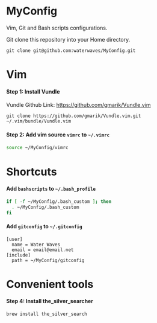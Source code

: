 MyConfig
========

Vim, Git and Bash scripts configurations.

Git clone this repository into your Home directory.
```git
git clone git@github.com:waterwaves/MyConfig.git
```

# Vim
#### Step 1: Install Vundle

Vundle Github Link: https://github.com/gmarik/Vundle.vim
```git
git clone https://github.com/gmarik/Vundle.vim.git ~/.vim/bundle/Vundle.vim
```

#### Step 2: Add vim source `vimrc` to `~/.vimrc`
```bash
source ~/MyConfig/vimrc
```

# Shortcuts
#### Add `bashscripts` to `~/.bash_profile`
```bash
if [ -f ~/MyConfig/.bash_custom ]; then
  . ~/MyConfig/.bash_custom
fi
```

#### Add `gitconfig` to `~/.gitconfig`
```
[user]
  name = Water Waves
  email = email@email.net
[include]
  path = ~/MyConfig/gitconfig
```

# Convenient tools
#### Step 4: Install the_silver_searcher
```bash
brew install the_silver_search
```
